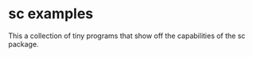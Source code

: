 # sc examples

This a collection of tiny programs that show off the
capabilities of the sc package.

